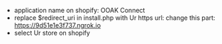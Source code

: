 - application name on shopify: OOAK Connect
- replace $redirect_uri in install.php with Ur https url: change this part: https://9d51e1e3f737.ngrok.io
- select Ur store on shopify